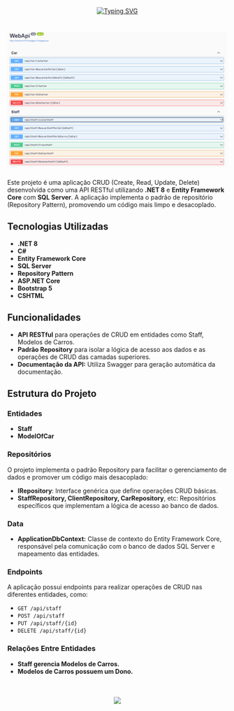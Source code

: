<div align="center">
  <a href="https://git.io/typing-svg">
    <img src="https://readme-typing-svg.demolab.com?font=Silkscreen&size=20&duration=1500&pause=1000&center=true&vCenter=true&multiline=true&repeat=false&random=false&width=700&height=110&lines=CRUD+Carros+Web+API+com+%2ENET+8+e+SQL+Server" 
    alt="Typing SVG" />
  </a>

  <h1 align="center">
    <img src="WebApi/assets/tela-api.png">
</h1>
</div>



Este projeto é uma aplicação CRUD (Create, Read, Update, Delete) desenvolvida como uma API RESTful utilizando **.NET 8** e **Entity Framework Core** com **SQL Server**. A aplicação implementa o padrão de repositório (Repository Pattern), promovendo um código mais limpo e desacoplado.

## Tecnologias Utilizadas

- **.NET 8**
- **C#**
- **Entity Framework Core**
- **SQL Server**
- **Repository Pattern**
- **ASP.NET Core**
- **Bootstrap 5**
- **CSHTML**

## Funcionalidades

- **API RESTful** para operações de CRUD em entidades como Staff, Modelos de Carros.
- **Padrão Repository** para isolar a lógica de acesso aos dados e as operações de CRUD das camadas superiores.
- **Documentação da API:** Utiliza Swagger para geração automática da documentação.

## Estrutura do Projeto

### Entidades

- **Staff**
- **ModelOfCar**

### Repositórios

O projeto implementa o padrão Repository para facilitar o gerenciamento de dados e promover um código mais desacoplado:

- **IRepository<T>**: Interface genérica que define operações CRUD básicas.
- **StaffRepository, ClientRepository, CarRepository**, etc: Repositórios específicos que implementam a lógica de acesso ao banco de dados.

### Data

- **ApplicationDbContext:** Classe de contexto do Entity Framework Core, responsável pela comunicação com o banco de dados SQL Server e mapeamento das entidades.
  
### Endpoints

A aplicação possui endpoints para realizar operações de CRUD nas diferentes entidades, como:

- `GET /api/staff`
- `POST /api/staff`
- `PUT /api/staff/{id}`
- `DELETE /api/staff/{id}`

### Relações Entre Entidades

- **Staff gerencia Modelos de Carros.**
- **Modelos de Carros possuem um Dono.**

<h1 align="center">
<img src="https://readme-typing-svg.herokuapp.com/?font=Silkscreen&size=35&center=true&vCenter=true&width=700&height=70&duration=5000&lines=Obrigado+pela+atenção!;" />
</h1>

